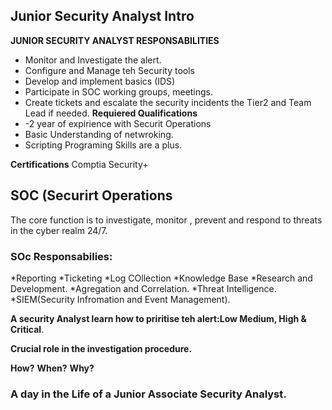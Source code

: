 
## Junior Security Analyst Intro
**JUNIOR SECURITY ANALYST RESPONSABILITIES**
* Monitor and Investigate the alert.
* Configure and Manage teh Security tools
* Develop and implement basics (IDS)
* Participate in SOC working groups, meetings.
* Create tickets and escalate the security incidents the Tier2 and Team Lead if needed.
**Requiered Qualifications**
* -2 year of expirience with Securit Operations
* Basic Understanding of netwroking.
*  Scripting Programing Skills are a plus.

**Certifications**
Comptia Security+

## SOC (Securirt Operations
The core function is to investigate, monitor , prevent and respond to threats in the cyber realm 24/7.
### SOc Responsabilies:

*Reporting
*Ticketing
*Log COllection
*Knowledge Base
*Research and Development.
*Agregation and Correlation.
*Threat Intelligence.
*SIEM(Security Infromation and Event Management).

**A security Analyst learn how to priritise teh alert:Low Medium, High & Critical**.

**Crucial role in the investigation procedure.**

**How?**
**When?**
**Why?**

### A day in the Life of a Junior Associate Security Analyst.







